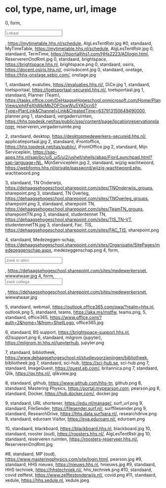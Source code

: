 # col, type, name, url, image
0, form, <form target="_blank" method="get" action="https://mytimetable.hhs.nl/link"> <input type="hidden" name="timetable.type" value="room"> <input  type="text" placeholder="Lokaal" name="timetable.key"></form>, https://mytimetable.hhs.nl/schedule, AlgLesTentRstr.jpg
#0, standaard, MyTimeTable, https://mytimetable.hhs.nl/schedule, AlgLesTentRstr.jpg
0, standaard, TermTime, https://ttportalhhs1.com/HHs2223/ADlogin.html, ReserverenOndRmt.jpg
0, standaard, brightspace, https://brightspace.hhs.nl, brightspace.png
0, standaard, osiris, https://docent.osiris.hhs.nl/, osirisdocent.jpg
0, standaard, onstage, https://hhs-onstage.xebic.com/, onstage.jpg


1, standaard, evaluties, https://evaluaties.hhs.nl/, DiCe.jpg
1, standaard, toetsportaal, https://toetsportaal-secureid.hhs.nl/, toetsportaal.jpg
1, standaard, Planner (Team), https://tasks.office.com/DeHaagseHogeschool.onmicrosoft.com/Home/PlanViews/phjtFeXhWkiMbZOFOxwWu5YADcnS?Type=PlanLink&Channel=Link&CreatedTime=637913150649490000, planner.png
1, standaard, vergaderruimten, https://hhs.topdesk.net/tas/public/ssp/content/page/locationreservationplanner, reserveren_vergaderruimte.png

2, standaard, desktop, https://desktopmedewerkers-secureid.hhs.nl/, applicatieportaal.jpg
2, standaard, iFrontoffice, https://hhs.topdesk.net/tas/public/, iFrontOffice.jpg
2, standaard, Mijn Serviceplein, https://sap-apps.hhs.nl/sap/bc/ui5_ui5/ui2/ushell/shells/abap/FioriLaunchpad.html?sap-language=NL, MijnServiceplein.jpg
2, standaard, wijzig wachtwoord, https://webforms.hhs.nl/private/password/wijzig-wachtwoord.php, wachtwoord.png

3, standaard, TN Onderwijs, https://dehaagsehogeschool.sharepoint.com/sites/TNOnderwijs_groups, sharepoint.png
3, standaard, TN Overleg, https://dehaagsehogeschool.sharepoint.com/sites/TNOverleg_groups, sharepoint.png
3, standaard, sharepoint TN, https://dehaagsehogeschool.sharepoint.com/sites/TeamTN_groups, sharepointTN.png
3, standaard, studentennet TN, https://dehaagsehogeschool.sharepoint.com/sites/TIS_TN-VT, studentennetTN.jpg
3, standaard, Fac. TIS, https://dehaagsehogeschool.sharepoint.com/sites/FAC_TIS, sharepoint.png

4, standaard, Medezeggen-schap, https://dehaagsehogeschool.sharepoint.com/sites/Organisatie/SitePages/medezeggenschap.aspx, medezeggenschap.png
4, form, <form target="_blank" method="get" action="https://dehaagsehogeschool.sharepoint.com/sites/medewerkersnet/_layouts/15/search.aspx"> <input  type="text" placeholder="zoek in alles" name="q"></form>, https://dehaagsehogeschool.sharepoint.com/sites/medewerkersnet, wiewatwaar.jpg
4, form, <form target="_blank" method="get" action="https://dehaagsehogeschool.sharepoint.com/sites/medewerkersnet/_layouts/15/search.aspx/people"> <input  type="text" placeholder="zoek collega" name="q"></form>, https://dehaagsehogeschool.sharepoint.com/sites/medewerkersnet, wiewatwaar.jpg

5, standaard, webmail, https://outlook.office365.com/owa/?realm=hhs.nl, outlook.png
5, standaard, teams, https://aka.ms/mstfw, teams.png,
5, standaard, office365, https://www.office.com/?auth=2&home=1&from=ShellLogo, office365.jpg

6, standaard, BS support, https://brightspace-support.hhs.nl, d2lsupport.png
6, standaard, milgrom (jupyter), https://milgrom.tn.hhs.nl/jupyterhub, jupyter.png

7, standaard, bibliotheek, https://www.dehaagsehogeschool.nl/studievoorzieningen/bibliotheek, bibliotheek.jpg
7, standaard, sci-hub, https://sci-hub.se, sci-hub.png
7, standaard, ImageQuest, https://quest.eb.com/, britannica.png
7, standaard, Qlik, https://qv.hhs.nl/, qlikview.jpg

8, standaard, github, https://www.github.com/hhs-tn, github.png
8, standaard, Mastering Physics, https://portal.mypearson.com, pearson.jpg
8, standaard, Docker, https://hub.docker.com/, docker.jpg

9, standaard, URL shortener, https://edu.nl/manage/, surf_url.png
9, standaard, FileSender, https://filesender.surf.nl/, surffilesender.png
9, standaard, ResearchDrive, https://hhs.data.surfsara.nl/, researchdrive.png
9, standaard, eduroam Visitor, https://eva.eduroam.nl/, eduroam.png

10, standaard, blackboard, https://blackboard.hhs.nl, blackboard.jpg
10, standaard, rooster (oud), https://roosters.hhs.nl/, AlgLesTentRstr.jpg
10, standaard, reserveren ruimten, https://roosters-reserveer.hhs.nl/, ReserverenOndRmt.jpg

#8, standaard, MP (oud), https://www.masteringphysics.com/site/login.html, pearson.jpg
#9, standaard, HHS nieuws, https://nieuws.hhs.nl, hnieuws.jpg
#9, standaard, HHS techniek, https://hhstechniek.nl/, hhs_techniek.png
#10, standaard, covid zelftest, https://www.zelftestonderwijs.nl/, covid.png
#11, standaard, xedule, https://hhs.xedule.nl, xedule.jpeg


